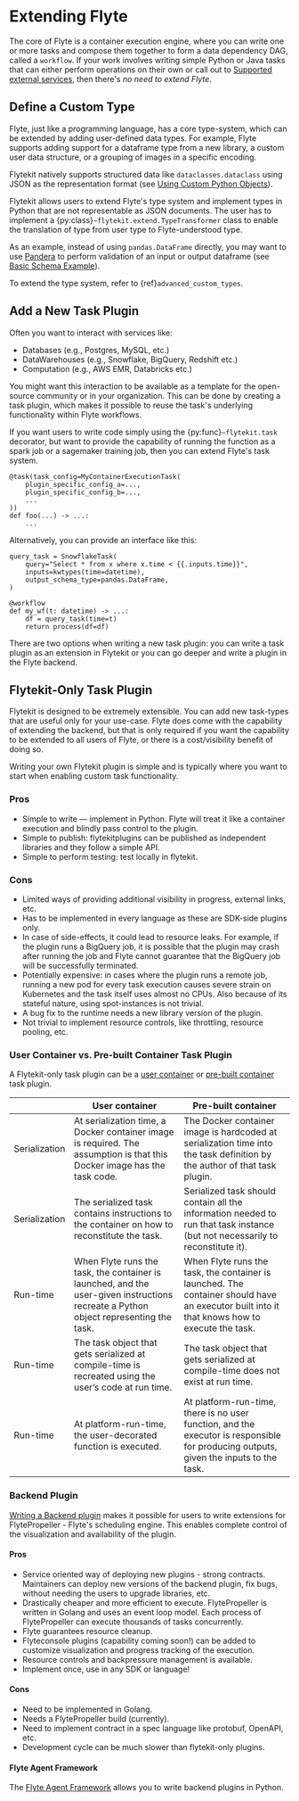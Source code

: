 # Extending Flyte

The core of Flyte is a container execution engine, where you can write one or more tasks and compose them together to
form a data dependency DAG, called a `workflow`. If your work involves writing simple Python or Java tasks that can
either perform operations on their own or call out to [Supported external services](https://docs.flyte.org/en/latest/flytesnacks/integrations.html#external-service-backend-plugins), then there's _no need to extend Flyte_.

## Define a Custom Type

Flyte, just like a programming language, has a core type-system, which can be extended by adding user-defined data types.
For example, Flyte supports adding support for a dataframe type from a new library, a custom user data structure, or a
grouping of images in a specific encoding.

Flytekit natively supports structured data like `dataclasses.dataclass` using JSON as the
representation format (see [Using Custom Python Objects](https://docs.flyte.org/en/latest/user_guide/data_types_and_io/dataclass.html)).

Flytekit allows users to extend Flyte's type system and implement types in Python that are not representable as JSON documents. The user has to implement a {py:class}`~flytekit.extend.TypeTransformer`
class to enable the translation of type from user type to Flyte-understood type.

As an example, instead of using `pandas.DataFrame` directly, you may want to use
[Pandera](https://pandera.readthedocs.io/en/stable/) to perform validation of an input or output dataframe
(see [Basic Schema Example](https://docs.flyte.org/en/latest/flytesnacks/examples/pandera_plugin/basic_schema_example.html#pandera-basic-schema-example)).

To extend the type system, refer to {ref}`advanced_custom_types`.

## Add a New Task Plugin

Often you want to interact with services like:

- Databases (e.g., Postgres, MySQL, etc.)
- DataWarehouses (e.g., Snowflake, BigQuery, Redshift etc.)
- Computation (e.g., AWS EMR, Databricks etc.)

You might want this interaction to be available as a template for the open-source community or in your organization. This
can be done by creating a task plugin, which makes it possible to reuse the task's underlying functionality within Flyte
workflows.

If you want users to write code simply using the {py:func}`~flytekit.task` decorator, but want to provide the
capability of running the function as a spark job or a sagemaker training job, then you can extend Flyte's task system.

```
@task(task_config=MyContainerExecutionTask(
    plugin_specific_config_a=...,
    plugin_specific_config_b=...,
    ...
))
def foo(...) -> ...:
    ...
```

Alternatively, you can provide an interface like this:

```
query_task = SnowflakeTask(
    query="Select * from x where x.time < {{.inputs.time}}",
    inputs=kwtypes(time=datetime),
    output_schema_type=pandas.DataFrame,
)

@workflow
def my_wf(t: datetime) -> ...:
    df = query_task(time=t)
    return process(df=df)
```

There are two options when writing a new task plugin: you can write a task plugin as an extension in Flytekit or you can go deeper and write a plugin in the Flyte backend.

## Flytekit-Only Task Plugin

Flytekit is designed to be extremely extensible. You can add new task-types that are useful only for your use-case.
Flyte does come with the capability of extending the backend, but that is only required if you want the capability to be
extended to all users of Flyte, or there is a cost/visibility benefit of doing so.

Writing your own Flytekit plugin is simple and is typically where you want to start when enabling custom task functionality.

### Pros

* Simple to write — implement in Python. Flyte will treat it like a container execution and blindly pass control to the plugin.
* Simple to publish: flytekitplugins can be published as independent libraries and they follow a simple API.
* Simple to perform testing: test locally in flytekit.

### Cons

* Limited ways of providing additional visibility in progress, external links, etc.
* Has to be implemented in every language as these are SDK-side plugins only.
* In case of side-effects, it could lead to resource leaks. For example, if the plugin runs a BigQuery job, it is possible that the plugin may crash after running the job and Flyte cannot guarantee that the BigQuery job will be successfully terminated.
* Potentially expensive: in cases where the plugin runs a remote job, running a new pod for every task execution causes severe strain on Kubernetes and the task itself uses almost no CPUs. Also because of its stateful nature, using spot-instances is not trivial.
* A bug fix to the runtime needs a new library version of the plugin.
* Not trivial to implement resource controls, like throttling, resource pooling, etc.

### User Container vs. Pre-built Container Task Plugin

A Flytekit-only task plugin can be a [user container](https://docs.flyte.org/en/latest/user_guide/extending/user_container_task_plugins.html) or [pre-built container](https://docs.flyte.org/en/latest/user_guide/extending/prebuilt_container_task_plugins.html) task plugin.


| | User container | Pre-built container |
|-|----------------|---------------------|
| Serialization | At serialization time, a Docker container image is required. The assumption is that this Docker image has the task code. | The Docker container image is hardcoded at serialization time into the task definition by the author of that task plugin. |
| Serialization | The serialized task contains instructions to the container on how to reconstitute the task. | Serialized task should contain all the information needed to run that task instance (but not necessarily to reconstitute it). |
| Run-time | When Flyte runs the task, the container is launched, and the user-given instructions recreate a Python object representing the task. | When Flyte runs the task, the container is launched. The container should have an executor built into it that knows how to execute the task. |
| Run-time | The task object that gets serialized at compile-time is recreated using the user’s code at run time. | The task object that gets serialized at compile-time does not exist at run time. |
| Run-time | At platform-run-time, the user-decorated function is executed. | At platform-run-time, there is no user function, and the executor is responsible for producing outputs, given the inputs to the task. |


### Backend Plugin

[Writing a Backend plugin](https://docs.flyte.org/en/latest/user_guide/extending/backend_plugins.html#extend-plugin-flyte-backend) makes it possible for users to write extensions for FlytePropeller - Flyte's scheduling engine. This enables complete control of the visualization and availability
of the plugin.

#### Pros

* Service oriented way of deploying new plugins - strong contracts. Maintainers can deploy new versions of the backend plugin, fix bugs, without needing the users to upgrade libraries, etc.
* Drastically cheaper and more efficient to execute. FlytePropeller is written in Golang and uses an event loop model. Each process of FlytePropeller can execute thousands of tasks concurrently.
* Flyte guarantees resource cleanup.
* Flyteconsole plugins (capability coming soon!) can be added to customize visualization and progress tracking of the execution.
* Resource controls and backpressure management is available.
* Implement once, use in any SDK or language!

#### Cons

* Need to be implemented in Golang.
* Needs a FlytePropeller build (currently).
* Need to implement contract in a spec language like protobuf, OpenAPI, etc.
* Development cycle can be much slower than flytekit-only plugins.

#### Flyte Agent Framework
The [Flyte Agent Framework](https://docs.flyte.org/en/latest/flyte_agents/index.html) allows you to write backend
plugins in Python.

